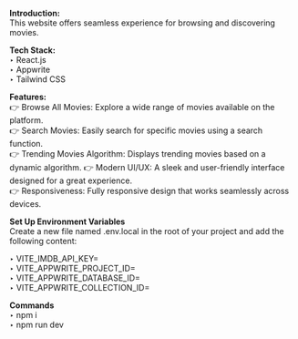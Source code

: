 **Introduction:**  
This website offers seamless experience for browsing and discovering movies.

**Tech Stack:**  
‣ React.js  
‣ Appwrite  
‣ Tailwind CSS  

**Features:**  
👉 Browse All Movies: Explore a wide range of movies available on the platform.  
👉 Search Movies: Easily search for specific movies using a search function.   
👉 Trending Movies Algorithm: Displays trending movies based on a dynamic algorithm. 
👉 Modern UI/UX: A sleek and user-friendly interface designed for a great experience.  
👉 Responsiveness: Fully responsive design that works seamlessly across devices.  

**Set Up Environment Variables**  
Create a new file named .env.local in the root of your project and add the following content:  

‣ VITE_IMDB_API_KEY=  
‣ VITE_APPWRITE_PROJECT_ID=  
‣ VITE_APPWRITE_DATABASE_ID=   
‣ VITE_APPWRITE_COLLECTION_ID= 

**Commands**  
‣ npm i  
‣ npm run dev  
